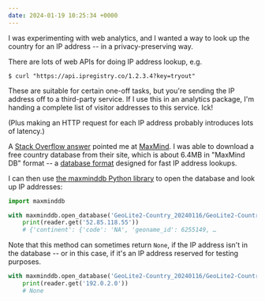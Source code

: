 ```yaml
---
date: 2024-01-19 10:25:34 +0000
---
```

I was experimenting with web analytics, and I wanted a way to look up the country for an IP address -- in a privacy-preserving way.

There are lots of web APIs for doing IP address lookup, e.g.

```console
$ curl "https://api.ipregistry.co/1.2.3.4?key=tryout"
```

These are suitable for certain one-off tasks, but you're sending the IP address off to a third-party service.
If I use this in an analytics package, I'm handing a complete list of visitor addresses to this service.
Ick!

(Plus making an HTTP request for each IP address probably introduces lots of latency.)

A [Stack Overflow answer][so] pointed me at [MaxMind].
I was able to download a free country database from their site, which is about 6.4MB in "MaxMind DB" format -- a [database format][mmdb] designed for fast IP address lookups.

I can then use [the maxminddb Python library][maxminddb] to open the database and look up IP addresses:

```python
import maxminddb

with maxminddb.open_database('GeoLite2-Country_20240116/GeoLite2-Country.mmdb') as reader:
    print(reader.get('52.85.118.55'))
    # {'continent': {'code': 'NA', 'geoname_id': 6255149, …
```

Note that this method can sometimes return `None`, if the IP address isn't in the database -- or in this case, if it's an IP address reserved for testing purposes.

```python
with maxminddb.open_database('GeoLite2-Country_20240116/GeoLite2-Country.mmdb') as reader:
    print(reader.get('192.0.2.0'))
    # None
```

[so]: https://stackoverflow.com/q/17182203/1558022
[MaxMind]: https://www.maxmind.com/en/home
[mmdb]: https://maxmind.github.io/MaxMind-DB/
[maxminddb]: https://pypi.org/project/maxminddb/
